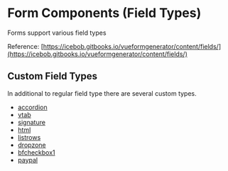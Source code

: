 # Form Components \(Field Types\)

Forms support various field types

Reference: [https://icebob.gitbooks.io/vueformgenerator/content/fields/](https://icebob.gitbooks.io/vueformgenerator/content/fields/)

## Custom Field Types

In additional to regular field type there are several custom types.

* [accordion](https://github.com/DelfsEngineering/fm-betterforms/tree/1e5cebac9f0ebf84cd9c6da06db5abf75ae698ed/forms/addition-form-types/accordion.md)
* [vtab](../../../other-services/authentication.md)
* [signature](https://github.com/DelfsEngineering/fm-betterforms/tree/1e5cebac9f0ebf84cd9c6da06db5abf75ae698ed/forms/addition-form-types/signature.md)
* [html](https://github.com/DelfsEngineering/fm-betterforms/tree/1e5cebac9f0ebf84cd9c6da06db5abf75ae698ed/forms/addition-form-types/html.md)
* [listrows](https://github.com/DelfsEngineering/fm-betterforms/tree/1e5cebac9f0ebf84cd9c6da06db5abf75ae698ed/forms/addition-form-types/listrows.md)
* [dropzone](dropzone.md)
* [bfcheckbox1](https://github.com/DelfsEngineering/fm-betterforms/tree/1e5cebac9f0ebf84cd9c6da06db5abf75ae698ed/forms/addition-form-types/bfcheckbox1/README.md)
* [paypal](https://github.com/DelfsEngineering/fm-betterforms/tree/1e5cebac9f0ebf84cd9c6da06db5abf75ae698ed/forms/addition-form-types/paypal/README.md)

